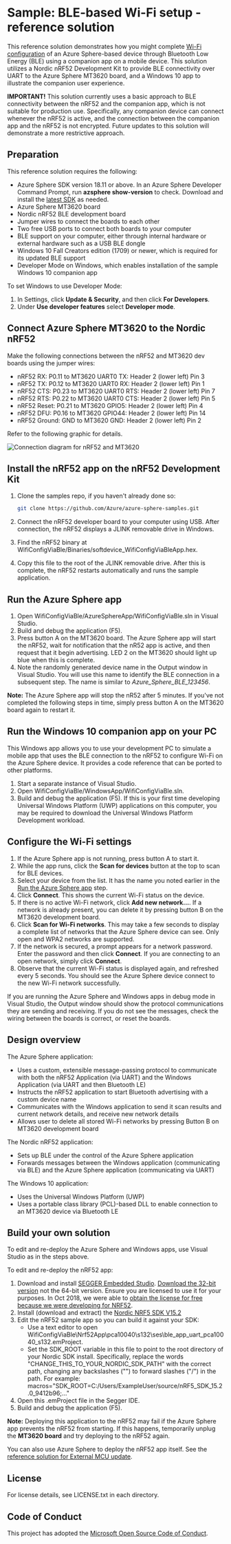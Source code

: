 # Sample: BLE-based Wi-Fi setup - reference solution

This reference solution demonstrates how you might complete [Wi-Fi configuration](https://docs.microsoft.com/azure-sphere/network/wifi-including-ble) of an Azure Sphere-based device through Bluetooth Low Energy (BLE) using a companion app on a mobile device. This solution utilizes a Nordic nRF52 Development Kit to provide BLE connectivity over UART to the Azure Sphere MT3620 board, and a Windows 10 app to illustrate the companion user experience. 

**IMPORTANT!**
This solution currently uses a basic approach to BLE connectivity between the nRF52 and the companion app, which is not suitable for production use. Specifically, any companion device can connect whenever the nRF52 is active, and the connection between the companion app and the nRF52 is not encrypted. Future updates to this solution will demonstrate a more restrictive approach.

## Preparation

This reference solution requires the following:

- Azure Sphere SDK version 18.11 or above. In an Azure Sphere Developer Command Prompt, run **azsphere show-version** to check. Download and install the [latest SDK](https://aka.ms/AzureSphereSDKDownload) as needed.
- Azure Sphere MT3620 board
- Nordic nRF52 BLE development board
- Jumper wires to connect the boards to each other
- Two free USB ports to connect both boards to your computer
- BLE support on your computer, either through internal hardware or external hardware such as a USB BLE dongle
- Windows 10 Fall Creators edition (1709) or newer, which is required for its updated BLE support
- Developer Mode on Windows, which enables installation of the sample Windows 10 companion app

To set Windows to use Developer Mode:
1. In Settings, click **Update & Security**, and then click **For Developers**.
1. Under **Use developer features** select **Developer mode**.

## Connect Azure Sphere MT3620 to the Nordic nRF52

Make the following connections between the nRF52 and MT3620 dev boards using the jumper wires:

- nRF52 RX: P0.11 to MT3620 UART0 TX: Header 2 (lower left) Pin 3
- nRF52 TX: P0.12 to MT3620 UART0 RX: Header 2 (lower left) Pin 1
- nRF52 CTS: P0.23 to MT3620 UART0 RTS: Header 2 (lower left) Pin 7
- nRF52 RTS: P0.22 to MT3620 UART0 CTS: Header 2 (lower left) Pin 5
- nRF52 Reset: P0.21 to MT3620 GPIO5: Header 2 (lower left) Pin 4
- nRF52 DFU: P0.16 to MT3620 GPIO44: Header 2 (lower left) Pin 14
- nRF52 Ground: GND to MT3620 GND: Header 2 (lower left) Pin 2

Refer to the following graphic for details.

![Connection diagram for nRF52 and MT3620](./media/nRF52_MT3620_connection.png)

## Install the nRF52 app on the nRF52 Development Kit

1. Clone the samples repo, if you haven't already done so:
 
    ```sh
    git clone https://github.com/Azure/azure-sphere-samples.git
    ```

1. Connect the nRF52 developer board to your computer using USB. After connection, the nRF52 displays a JLINK removable drive in Windows.
1. Find the nRF52 binary at WifiConfigViaBle/Binaries/softdevice_WifiConfigViaBleApp.hex.
1. Copy this file to the root of the JLINK removable drive. After this is complete, the nRF52 restarts automatically and runs the sample application.

## Run the Azure Sphere app

1. Open WifiConfigViaBle/AzureSphereApp/WifiConfigViaBle.sln in Visual Studio.
1. Build and debug the application (F5).
1. Press button A on the MT3620 board. The Azure Sphere app will start the nRF52, wait for notification that the nR52 app is active, and then request that it begin advertising. LED 2 on the MT3620 should light up blue when this is complete.
1. Note the randomly generated device name in the Output window in Visual Studio. You will use this name to identify the BLE connection in a subsequent step. The name is similar to *Azure_Sphere_BLE_123456*.

**Note:** The Azure Sphere app will stop the nR52 after 5 minutes. If you've not completed the following steps in time, simply press button A on the MT3620 board again to restart it.

## Run the Windows 10 companion app on your PC

This Windows app allows you to use your development PC to simulate a mobile app that uses the BLE connection to the nRF52 to configure Wi-Fi on the Azure Sphere device. It provides a code reference that can be ported to other platforms.

1. Start a separate instance of Visual Studio.
1. Open WifiConfigViaBle/WindowsApp/WifiConfigViaBle.sln.
1. Build and debug the application (F5). If this is your first time developing Universal Windows Platform (UWP) applications on this computer, you may be required to download the Universal Windows Platform Development workload.

## Configure the Wi-Fi settings

1. If the Azure Sphere app is not running, press button A to start it. 
1. While the app runs, click the **Scan for devices** button at the top to scan for BLE devices.
1. Select your device from the list. It has the name you noted earlier in the [Run the Azure Sphere app](#run-the-azure-sphere-app) step.
1. Click **Connect**. This shows the current Wi-Fi status on the device.
1. If there is no active Wi-Fi network, click **Add new network...**. If a network is already present, you can delete it by pressing button B on the MT3620 development board.
1. Click **Scan for Wi-Fi networks**. This may take a few seconds to display a complete list of networks that the Azure Sphere device can see. Only open and WPA2 networks are supported.
1. If the network is secured, a prompt appears for a network password. Enter the password and then click **Connect**. If you are connecting to an open network, simply click **Connect**.
1. Observe that the current Wi-Fi status is displayed again, and refreshed every 5 seconds. You should see the Azure Sphere device connect to the new Wi-Fi network successfully.

If you are running the Azure Sphere and Windows apps in debug mode in Visual Studio, the Output window should show the protocol communications they are sending and receiving. If you do not see the messages, check the wiring between the boards is correct, or reset the boards.

## Design overview

The Azure Sphere application:

- Uses a custom, extensible message-passing protocol to communicate with both the nRF52 Application (via UART) and the Windows Application (via UART and then Bluetooth LE)
- Instructs the nRF52 application to start Bluetooth advertising with a custom device name
- Communicates with the Windows application to send it scan results and current network details, and receive new network details
- Allows user to delete all stored Wi-Fi networks by pressing Button B on MT3620 development board

The Nordic nRF52 application:

- Sets up BLE under the control of the Azure Sphere application
- Forwards messages between the Windows application (communicating via BLE) and the Azure Sphere application (communicating via UART)

The Windows 10 application:

- Uses the Universal Windows Platform (UWP)
- Uses a portable class library (PCL)-based DLL to enable connection to an MT3620 device via Bluetooth LE

## Build your own solution

To edit and re-deploy the Azure Sphere and Windows apps, use Visual Studio as in the steps above.

To edit and re-deploy the nRF52 app:

1. Download and install [SEGGER Embedded Studio](https://www.segger.com/downloads/embedded-studio). [Download the 32-bit version](https://www.segger.com/downloads/embedded-studio/EmbeddedStudio_ARM_Win_x86) not the 64-bit version. Ensure you are licensed to use it for your purposes. In Oct 2018, we were able to [obtain the license for free because we were developing for NRF52](https://www.segger.com/news/segger-embedded-studio-ide-now-free-for-nordic-sdk-users/).
1. Install (download and extract) the [Nordic NRF5 SDK V15.2](https://www.nordicsemi.com/eng/Products/Bluetooth-low-energy/nRF5-SDK#Downloads)
1. Edit the nRF52 sample app so you can build it against your SDK:
    - Use a text editor to open WifiConfigViaBle\Nrf52App\pca10040\s132\ses\ble_app_uart_pca10040_s132.emProject.
    - Set the SDK_ROOT variable in this file to point to the root directory of your Nordic SDK install. Specifically, replace the words "CHANGE_THIS_TO_YOUR_NORDIC_SDK_PATH" with the correct path, changing any backslashes ("\") to forward slashes ("/") in the path. For example: macros="SDK_ROOT=C:/Users/ExampleUser/source/nRF5_SDK_15.2.0_9412b96;…"
1. Open this .emProject file in the Segger IDE.
1. Build and debug the application (F5).

**Note:** Deploying this application to the nRF52 may fail if the Azure Sphere app prevents the nRF52 from starting. If this happens, temporarily unplug the **MT3620 board** and try deploying to the nRF52 again.

You can also use Azure Sphere to deploy the nRF52 app itself. See the [reference solution for External MCU update](https://github.com/Azure/azure-sphere-samples/tree/master/Samples/ExternalMcuUpdateNrf52).

## License
For license details, see LICENSE.txt in each directory.

## Code of Conduct
This project has adopted the [Microsoft Open Source Code of Conduct](https://opensource.microsoft.com/codeofconduct/).

